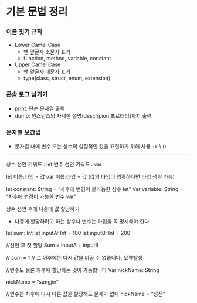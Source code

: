 # 기본 문법 정리

### 이름 짓기 규칙

- Lower Camel Case
    - 맨 앞글자 소문자 표기
    - function, method, variable, constant
- Upper Camel Case
    - 맨 앞글자 대문자 표기
    - type(class, struct, enum, extension)

### 콘솔 로그 남기기

- print: 단순 문자열 출력
- dump: 인스턴스의 자세한 설명(descripion 프로터티)까지 출력 

### 문자열 보간법

- 문자열 내에 변수 또는 상수의 실질적인 값을 표현하기 위해 사용 -> \ ()

---

상수 선언 키워드 : let
변수 선언 키워드 : var

let 이름:타입 = 값
var 이름:타입 = 값
(값의 타입이 명확하다면 타입 생략 가능)

let constant: String = “차후에 변경이 불가능한 상수 let”
Var variable: String = “차후에 변경이 가능한 변수 var”

상수 선언 후에 나중에 값 할당하기
- 나중에 할당하려고 하는 상수나 변수는 타입을 꼭 명시해야 한다

let sum: Int
let inputA: Int = 100
let inputB: Int = 200

//선언 후 첫 할당
Sum = inputA + inputB

// sum = 1 // 그 이후에는 다시 값을 바꿀 수 없습니다, 오류발생

//변수도 물론 차후에 할당하는 것이 가능합니다
Var nickName: String

nickName = “sungjin”

//변수는 차후에 다시 다른 값을 할당해도 문제가 없다
nickName = “성진”
